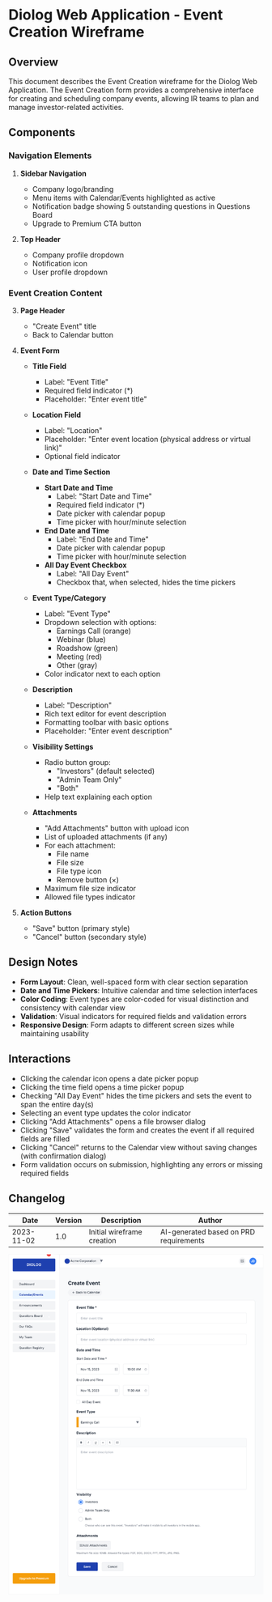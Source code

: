 # Diolog Web Application - Event Creation Wireframe

## Overview
This document describes the Event Creation wireframe for the Diolog Web Application. The Event Creation form provides a comprehensive interface for creating and scheduling company events, allowing IR teams to plan and manage investor-related activities.

## Components

### Navigation Elements
1. **Sidebar Navigation**
   - Company logo/branding
   - Menu items with Calendar/Events highlighted as active
   - Notification badge showing 5 outstanding questions in Questions Board
   - Upgrade to Premium CTA button

2. **Top Header**
   - Company profile dropdown
   - Notification icon
   - User profile dropdown

### Event Creation Content

3. **Page Header**
   - "Create Event" title
   - Back to Calendar button

4. **Event Form**
   - **Title Field**
     - Label: "Event Title"
     - Required field indicator (*)
     - Placeholder: "Enter event title"

   - **Location Field**
     - Label: "Location"
     - Placeholder: "Enter event location (physical address or virtual link)"
     - Optional field indicator

   - **Date and Time Section**
     - **Start Date and Time**
       - Label: "Start Date and Time"
       - Required field indicator (*)
       - Date picker with calendar popup
       - Time picker with hour/minute selection
     - **End Date and Time**
       - Label: "End Date and Time"
       - Date picker with calendar popup
       - Time picker with hour/minute selection
     - **All Day Event Checkbox**
       - Label: "All Day Event"
       - Checkbox that, when selected, hides the time pickers

   - **Event Type/Category**
     - Label: "Event Type"
     - Dropdown selection with options:
       - Earnings Call (orange)
       - Webinar (blue)
       - Roadshow (green)
       - Meeting (red)
       - Other (gray)
     - Color indicator next to each option

   - **Description**
     - Label: "Description"
     - Rich text editor for event description
     - Formatting toolbar with basic options
     - Placeholder: "Enter event description"

   - **Visibility Settings**
     - Radio button group:
       - "Investors" (default selected)
       - "Admin Team Only"
       - "Both"
     - Help text explaining each option

   - **Attachments**
     - "Add Attachments" button with upload icon
     - List of uploaded attachments (if any)
     - For each attachment:
       - File name
       - File size
       - File type icon
       - Remove button (×)
     - Maximum file size indicator
     - Allowed file types indicator

5. **Action Buttons**
   - "Save" button (primary style)
   - "Cancel" button (secondary style)

## Design Notes

- **Form Layout**: Clean, well-spaced form with clear section separation
- **Date and Time Pickers**: Intuitive calendar and time selection interfaces
- **Color Coding**: Event types are color-coded for visual distinction and consistency with calendar view
- **Validation**: Visual indicators for required fields and validation errors
- **Responsive Design**: Form adapts to different screen sizes while maintaining usability

## Interactions

- Clicking the calendar icon opens a date picker popup
- Clicking the time field opens a time picker popup
- Checking "All Day Event" hides the time pickers and sets the event to span the entire day(s)
- Selecting an event type updates the color indicator
- Clicking "Add Attachments" opens a file browser dialog
- Clicking "Save" validates the form and creates the event if all required fields are filled
- Clicking "Cancel" returns to the Calendar view without saving changes (with confirmation dialog)
- Form validation occurs on submission, highlighting any errors or missing required fields

## Changelog

| Date | Version | Description | Author |
|------|---------|-------------|--------|
| 2023-11-02 | 1.0 | Initial wireframe creation | AI-generated based on PRD requirements |

![Event Creation Wireframe](diolog-web-event-creation.svg)
